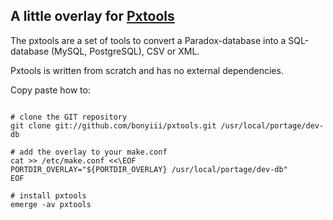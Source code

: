 ## A little overlay for [Pxtools][pxtools]

The pxtools are a set of tools to convert a Paradox-database into a SQL-database (MySQL, PostgreSQL), CSV or XML.

Pxtools is written from scratch and has no external dependencies.

[pxtools]: http://jan.kneschke.de/projects/pxtools/

Copy paste how to:
<pre><code>
# clone the GIT repository
git clone git://github.com/bonyiii/pxtools.git /usr/local/portage/dev-db

# add the overlay to your make.conf
cat >> /etc/make.conf <<\EOF
PORTDIR_OVERLAY="${PORTDIR_OVERLAY} /usr/local/portage/dev-db"
EOF

# install pxtools
emerge -av pxtools

</code></pre>